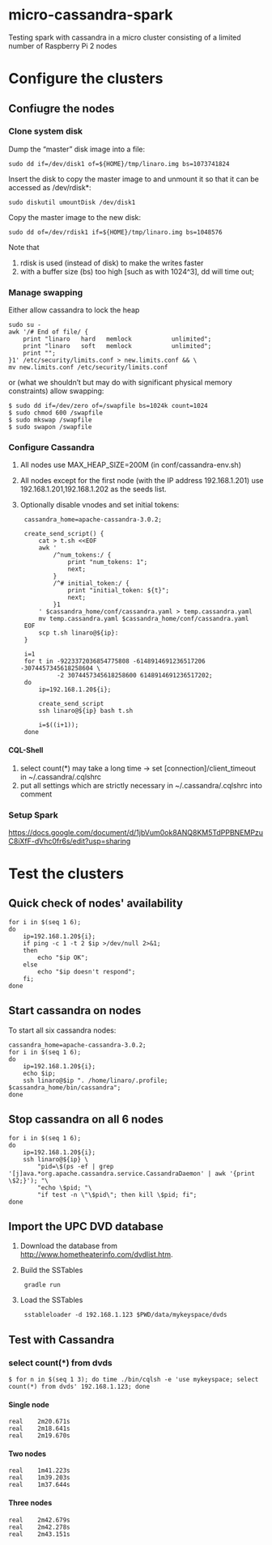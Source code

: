 # micro-cassandra-spark
Testing spark with cassandra in a micro cluster consisting of a limited number of Raspberry Pi 2 nodes

# Configure the clusters

## Confiugre the nodes

### Clone system disk
Dump the “master” disk image into a file:
    
    sudo dd if=/dev/disk1 of=${HOME}/tmp/linaro.img bs=1073741824

Insert the disk to copy the master image to and unmount it so that it can be accessed as /dev/rdisk*:

    sudo diskutil umountDisk /dev/disk1

Copy the master image to the new disk:

    sudo dd of=/dev/rdisk1 if=${HOME}/tmp/linaro.img bs=1048576

Note that

1. rdisk is used (instead of disk) to make the writes faster
2. with a buffer size (bs) too high [such as with 1024^3], dd will time out;

### Manage swapping

Either allow cassandra to lock the heap

    sudo su -
    awk '/# End of file/ {
        print "linaro   hard   memlock           unlimited";
        print "linaro   soft   memlock           unlimited";
        print "";
    }1' /etc/security/limits.conf > new.limits.conf && \
    mv new.limits.conf /etc/security/limits.conf

or (what we shouldn’t but may do with significant physical memory constraints) allow swapping:

    $ sudo dd if=/dev/zero of=/swapfile bs=1024k count=1024
    $ sudo chmod 600 /swapfile
    $ sudo mkswap /swapfile
    $ sudo swapon /swapfile


### Configure Cassandra

1. All nodes use MAX_HEAP_SIZE=200M (in conf/cassandra-env.sh)

2. All nodes except for the first node (with the IP address 192.168.1.201) use 192.168.1.201,192.168.1.202 as the seeds list.

3. Optionally disable vnodes and set initial tokens:

        cassandra_home=apache-cassandra-3.0.2;

        create_send_script() {
            cat > t.sh <<EOF
            awk '
                /^num_tokens:/ {
                    print "num_tokens: 1";
                    next;
                }
                /^# initial_token:/ {
                    print "initial_token: ${t}";
                    next;
                }1
            ' $cassandra_home/conf/cassandra.yaml > temp.cassandra.yaml
            mv temp.cassandra.yaml $cassandra_home/conf/cassandra.yaml
        EOF
            scp t.sh linaro@${ip}:
        }

        i=1
        for t in -9223372036854775808 -6148914691236517206 -3074457345618258604 \
                 -2 3074457345618258600 6148914691236517202;
        do
            ip=192.168.1.20${i};

            create_send_script
            ssh linaro@${ip} bash t.sh

            i=$((i+1));
        done

#### CQL-Shell

1. select count(*) may take a long time -> set [connection]/client_timeout in ~/.cassandra/.cqlshrc
1. put all settings which are strictly necessary in ~/.cassandra/.cqlshrc into comment

### Setup Spark

https://docs.google.com/document/d/1jbVum0ok8ANQ8KM5TdPPBNEMPzuC8iXfF-dVhc0fr6s/edit?usp=sharing

# Test the clusters

## Quick check of nodes' availability

    for i in $(seq 1 6);
    do
        ip=192.168.1.20${i};
        if ping -c 1 -t 2 $ip >/dev/null 2>&1;
        then
            echo "$ip OK";
        else
            echo "$ip doesn't respond";
        fi;
    done

## Start cassandra on nodes

To start all six cassandra nodes:

    cassandra_home=apache-cassandra-3.0.2;
    for i in $(seq 1 6);
    do
        ip=192.168.1.20${i};
        echo $ip;
        ssh linaro@$ip ". /home/linaro/.profile; $cassandra_home/bin/cassandra";
    done

## Stop cassandra on all 6 nodes

    for i in $(seq 1 6);
    do
        ip=192.168.1.20${i};
        ssh linaro@${ip} \
            "pid=\$(ps -ef | grep '[j]ava.*org.apache.cassandra.service.CassandraDaemon' | awk '{print \$2;}'); "\
            "echo \$pid; "\
            "if test -n \"\$pid\"; then kill \$pid; fi";
    done

## Import the UPC DVD database

1. Download the database from http://www.hometheaterinfo.com/dvdlist.htm.

2. Build the SSTables

        gradle run

3. Load the SSTables

        sstableloader -d 192.168.1.123 $PWD/data/mykeyspace/dvds

## Test with Cassandra


### select count(*) from dvds

    $ for n in $(seq 1 3); do time ./bin/cqlsh -e 'use mykeyspace; select count(*) from dvds' 192.168.1.123; done

#### Single node

    real    2m20.671s
    real    2m18.641s
    real    2m19.670s

#### Two nodes

    real    1m41.223s
    real    1m39.203s
    real    1m37.644s

#### Three nodes

    real    2m42.679s
    real    2m42.278s
    real    2m43.151s
